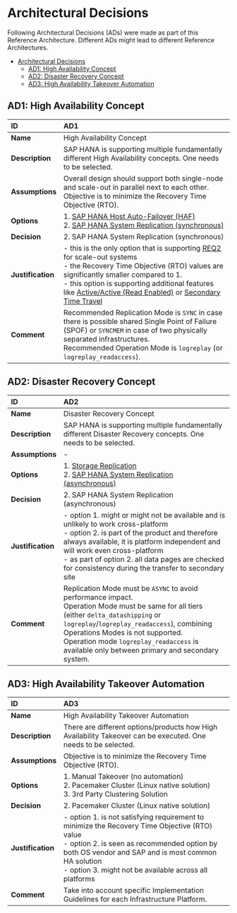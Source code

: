 # Architectural Decisions

Following Architectural Decisions (ADs) were made as part of this Reference Architecture. Different ADs might lead to different Reference Architectures.

<!-- TOC -->

- [Architectural Decisions](#architectural-decisions)
  - [AD1: High Availability Concept](#ad1-high-availability-concept)
  - [AD2: Disaster Recovery Concept](#ad2-disaster-recovery-concept)
  - [AD3: High Availability Takeover Automation](#ad3-high-availability-takeover-automation)

<!-- /TOC -->

## AD1: High Availability Concept

| ID                | AD1
|:------------------|:---------------------------------------------
| **Name**          | High Availability Concept
| **Description**   | SAP HANA is supporting multiple fundamentally different High Availability concepts. One needs to be selected.
| **Assumptions**   | Overall design should support both single-node and scale-out in parallel next to each other.<br>Objective is to minimize the Recovery Time Objective (RTO).
| **Options**       | 1. [SAP HANA Host Auto-Failover (HAF)](https://help.sap.com/viewer/6b94445c94ae495c83a19646e7c3fd56/2.0.04/en-US/ae60cab98173431c97e8724856641207.html)<br> 2. [SAP HANA System Replication (synchronous)](https://help.sap.com/viewer/6b94445c94ae495c83a19646e7c3fd56/2.0.04/en-US/b74e16a9e09541749a745f41246a065e.html)
| **Decision**      | 2. SAP HANA System Replication (synchronous)
| **Justification** | - this is the only option that is supporting [REQ2](../pages/requirements.md#req2-high-availability-ha-across-availability-zones-azs) for scale-out systems<br>- the Recovery Time Objective (RTO) values are significantly smaller compared to 1.<br>- this option is supporting additional features like [Active/Active (Read Enabled)](https://help.sap.com/viewer/4e9b18c116aa42fc84c7dbfd02111aba/2.0.04/en-US/8231617177f743d1ba46fdfc5a82dcd1.html) or [Secondary Time Travel](https://help.sap.com/viewer/4e9b18c116aa42fc84c7dbfd02111aba/2.0.04/en-US/ab3a78d7e0c143c6b9765fb287a3b0c7.html)
| **Comment**       | Recommended Replication Mode is `SYNC` in case there is possible shared Single Point of Failure (SPOF) or `SYNCMEM` in case of two physically separated infrastructures.<br>Recommended Operation Mode is `logreplay` (or `logreplay_readaccess`).

## AD2: Disaster Recovery Concept

| ID                | AD2
|:------------------|:---------------------------------------------
| **Name**          | Disaster Recovery Concept
| **Description**   | SAP HANA is supporting multiple fundamentally different Disaster Recovery concepts. One needs to be selected.
| **Assumptions**   | -
| **Options**       | 1. [Storage Replication](https://help.sap.com/viewer/6b94445c94ae495c83a19646e7c3fd56/2.0.04/en-US/2a3b86c65f0d485cb39ff10181986125.html)<br> 2. [SAP HANA System Replication (asynchronous)](https://help.sap.com/viewer/6b94445c94ae495c83a19646e7c3fd56/2.0.04/en-US/b74e16a9e09541749a745f41246a065e.html)
| **Decision**      | 2. SAP HANA System Replication (asynchronous)
| **Justification** | - option 1. might or might not be available and is unlikely to work cross-platform<br>- option 2. is part of the product and therefore always available, it is platform independent and will work even cross-platform<br>- as part of option 2. all data pages are checked for consistency during the transfer to secondary site
| **Comment**       | Replication Mode must be `ASYNC` to avoid performance impact.<br>Operation Mode must be same for all tiers (either `delta_datashipping` or `logreplay`/`logreplay_readaccess`), combining Operations Modes is not supported.<br>Operation mode `logreplay_readaccess` is available only between primary and secondary system.

## AD3: High Availability Takeover Automation

| ID                | AD3
|:------------------|:---------------------------------------------
| **Name**          | High Availability Takeover Automation
| **Description**   | There are different options/products how High Availability Takeover can be executed. One needs to be selected.
| **Assumptions**   | Objective is to minimize the Recovery Time Objective (RTO).
| **Options**       | 1. Manual Takeover (no automation)<br>2. Pacemaker Cluster (Linux native solution)<br>3. 3rd Party Clustering Solution
| **Decision**      | 2. Pacemaker Cluster (Linux native solution)
| **Justification** | - option 1. is not satisfying requirement to minimize the Recovery Time Objective (RTO) value<br>- option 2. is seen as recommended option by both OS vendor and SAP and is most common HA solution<br>- option 3. might not be available across all platforms
| **Comment**       | Take into account specific Implementation Guidelines for each Infrastructure Platform.
